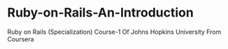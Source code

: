 # Ruby-on-Rails-An-Introduction
Ruby on Rails (Specialization) Course-1  Of Johns Hopkins University From Coursera
